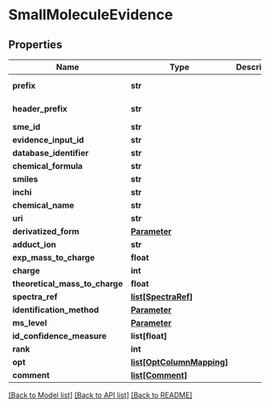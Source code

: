 # SmallMoleculeEvidence

## Properties
Name | Type | Description | Notes
------------ | ------------- | ------------- | -------------
**prefix** | **str** |  | [default to 'SME']
**header_prefix** | **str** |  | [default to 'SEH']
**sme_id** | **str** |  | [optional] 
**evidence_input_id** | **str** |  | [optional] 
**database_identifier** | **str** |  | [optional] 
**chemical_formula** | **str** |  | [optional] 
**smiles** | **str** |  | [optional] 
**inchi** | **str** |  | [optional] 
**chemical_name** | **str** |  | [optional] 
**uri** | **str** |  | [optional] 
**derivatized_form** | [**Parameter**](Parameter.md) |  | [optional] 
**adduct_ion** | **str** |  | [optional] 
**exp_mass_to_charge** | **float** |  | [optional] 
**charge** | **int** |  | [optional] 
**theoretical_mass_to_charge** | **float** |  | [optional] 
**spectra_ref** | [**list[SpectraRef]**](SpectraRef.md) |  | [optional] 
**identification_method** | [**Parameter**](Parameter.md) |  | [optional] 
**ms_level** | [**Parameter**](Parameter.md) |  | [optional] 
**id_confidence_measure** | **list[float]** |  | [optional] 
**rank** | **int** |  | [optional] 
**opt** | [**list[OptColumnMapping]**](OptColumnMapping.md) |  | [optional] 
**comment** | [**list[Comment]**](Comment.md) |  | [optional] 

[[Back to Model list]](../README.md#documentation-for-models) [[Back to API list]](../README.md#documentation-for-api-endpoints) [[Back to README]](../README.md)


